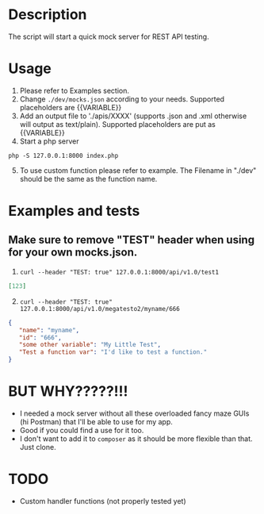 # Description
The script will start a quick mock server for REST API testing. 

# Usage
1. Please refer to Examples section.
2. Change `./dev/mocks.json` according to your needs. Supported placeholders are {{VARIABLE}}
3. Add an output file to './apis/XXXX' (supports .json and .xml otherwise will output as text/plain). Supported 
   placeholders are put as {{VARIABLE}}
4. Start a php server
```shell
php -S 127.0.0.1:8000 index.php
```
5. To use custom function please refer to example. The Filename in "./dev" should be the same as the function name.

# Examples and tests

## Make sure to remove "TEST" header when using for your own mocks.json.

1. `curl --header "TEST: true" 127.0.0.1:8000/api/v1.0/test1`

```json
[123]
```

2. `curl --header "TEST: true" 127.0.0.1:8000/api/v1.0/megatesto2/myname/666`

```json
{
   "name": "myname",
   "id": "666",
   "some other variable": "My Little Test",
   "Test a function var": "I'd like to test a function."
}
```

# BUT WHY?????!!!
- I needed a mock server without all these overloaded fancy maze GUIs (hi Postman) that I'll be able to use for my app.
- Good if you could find a use for it too.
- I don't want to add it to `composer` as it should be more flexible than that. Just clone.

# TODO
- Custom handler functions (not properly tested yet)